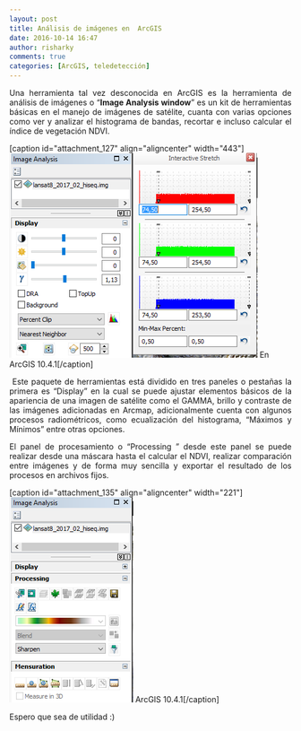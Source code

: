 ```yaml
---
layout: post
title: Análisis de imágenes en  ArcGIS
date: 2016-10-14 16:47
author: risharky
comments: true
categories: [ArcGIS, teledetección]
---
```

<p style="text-align:justify;">Una herramienta tal vez desconocida en ArcGIS es la herramienta de análisis de imágenes o “<strong>Image Analysis window</strong>” es un kit de herramientas básicas en el manejo de imágenes de satélite, cuanta con varias opciones como ver y analizar el histograma de bandas, recortar e incluso calcular el índice de vegetación NDVI.</p>

[caption id="attachment_127" align="aligncenter" width="443"]<img class=" size-full wp-image-127 aligncenter" src="/images/WP_media/2017/02/img1.png" alt="img1" width="443" height="365" /> En ArcGIS 10.4.1[/caption]

<p style="text-align:justify;"> Este paquete de herramientas está dividido en tres paneles o pestañas la primera es “Display” en la cual se puede ajustar elementos básicos de la apariencia de una imagen de satélite como el GAMMA, brillo y contraste de las imágenes adicionadas en Arcmap, adicionalmente cuenta con algunos procesos radiométricos, como ecualización del histograma, “Máximos y Mínimos” entre otras opciones.</p>
<p style="text-align:justify;">El panel de procesamiento o “Processing ” desde este panel se puede realizar desde una máscara hasta el calcular el NDVI, realizar comparación entre imágenes y de forma muy sencilla y exportar el resultado de los procesos en archivos fijos.</p>


[caption id="attachment_135" align="aligncenter" width="221"]<img class=" size-full wp-image-135 aligncenter" src="/images/WP_media/2017/02/img2.png" alt="img2" width="221" height="366" /> ArcGIS 10.4.1[/caption]
<p style="text-align:justify;"></p>
<p style="text-align:justify;">Espero que sea de utilidad :)</p>
